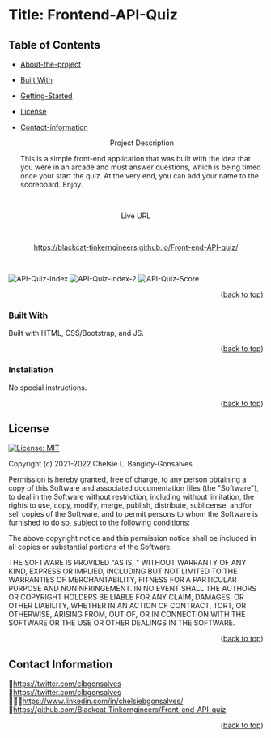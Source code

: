 <div id="top"></div>

# Title: Frontend-API-Quiz


## Table of Contents

* [About-the-project](#About-The-Project)
* [Built With](#Built-With)
* [Getting-Started](#Getting-Started)
* [License](#License)
* [Contact-information](#Contact-Information)


  <p align="center"> Project Description</p>
  <p>This is a simple front-end application that was built with the idea that you were in an arcade and must answer questions, which is being timed once your start the quiz. At the very end, you can add your name to the scoreboard. Enjoy.</p>

    <br />
    <div align="center">
</div>

<p align="center">Live URL</p>
<br>
<div align="center"></div>
  
<p align="center"><a href="https://blackcat-tinkerngineers.github.io/Front-end-API-quiz/">https://blackcat-tinkerngineers.github.io/Front-end-API-quiz/</p></a>
<br>
<div align="center"></div>

![API-Quiz-Index](https://user-images.githubusercontent.com/88634637/150088857-8d25972b-275d-4c7f-9324-53346feb687b.png)
![API-Quiz-Index-2](https://user-images.githubusercontent.com/88634637/150088869-4e14e6e7-9a07-43c5-8397-ae8dc61d72d6.png)
![API-Quiz-Score](https://user-images.githubusercontent.com/88634637/150088877-2f250882-5abe-4848-b6ea-ee701c5b9f2e.png)

<p align="right">(<a href="#top">back to top</a>)</p>

### Built With

Built with HTML, CSS/Bootstrap, and JS. 

<p align="right">(<a href="#top">back to top</a>)</p>



<!-- GETTING STARTED -->


### Installation
No special instructions. 


<p align="right">(<a href="#top">back to top</a>)</p>


<!-- LICENSE -->
## License
[![License: MIT](https://img.shields.io/badge/License-MIT-yellow.svg)](https://opensource.org/licenses/MIT)

Copyright (c) 2021-2022 Chelsie L. Bangloy-Gonsalves

Permission is hereby granted, free of charge, to any person obtaining
a copy of this Software and associated documentation files (the
"Software"), to deal in the Software without restriction, including
without limitation, the rights to use, copy, modify, merge, publish,
distribute, sublicense, and/or sell copies of the Software, and to
permit persons to whom the Software is furnished to do so, subject to
the following conditions:

The above copyright notice and this permission notice shall be
included in all copies or substantial portions of the Software.

THE SOFTWARE IS PROVIDED "AS IS, " WITHOUT WARRANTY OF ANY KIND,
EXPRESS OR IMPLIED, INCLUDING BUT NOT LIMITED TO THE WARRANTIES OF
MERCHANTABILITY, FITNESS FOR A PARTICULAR PURPOSE AND
NONINFRINGEMENT. IN NO EVENT SHALL THE AUTHORS OR COPYRIGHT HOLDERS BE
LIABLE FOR ANY CLAIM, DAMAGES, OR OTHER LIABILITY, WHETHER IN AN ACTION
OF CONTRACT, TORT, OR OTHERWISE, ARISING FROM, OUT OF, OR IN CONNECTION
WITH THE SOFTWARE OR THE USE OR OTHER DEALINGS IN THE SOFTWARE.

<p align="right">(<a href="#top">back to top</a>)</p>



<!-- CONTACT -->
## Contact Information

🐓<a href="https://twitter.com/clbgonsalves">https://twitter.com/clbgonsalves</a>
<br>
💌<a href="https://twitter.com/clbgonsalves">https://twitter.com/clbgonsalves</a>
<br>
👩🏻‍💻<a href="https://www.linkedin.com/in/chelsiebgonsalves/">https://www.linkedin.com/in/chelsiebgonsalves/</a>
<br>
🧁<a href="https://github.com/Blackcat-Tinkerngineers/Front-end-API-quiz">https://github.com/Blackcat-Tinkerngineers/Front-end-API-quiz</a>
<br>
<p align="right">(<a href="#top">back to top</a>)</p>
